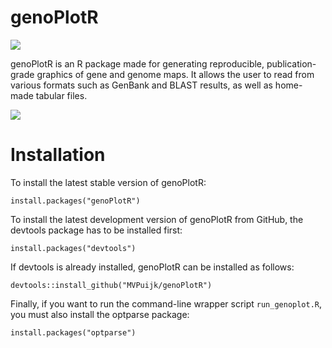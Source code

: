# genoPlotR

<p align="left"><img src="https://genoplotr.r-forge.r-project.org/img/genoplotr_logo.png" /></p>

genoPlotR is an R package made for generating reproducible, publication-grade 
graphics of gene and genome maps. It allows the user to read from various 
formats such as GenBank and BLAST results, as well as home-made tabular files.

<p align="left"><img src="https://genoplotr.r-forge.r-project.org/img/barto_multiseg.png" /></p>

# Installation

To install the latest stable version of genoPlotR:

    install.packages("genoPlotR")

To install the latest development version of genoPlotR from GitHub, the 
devtools package has to be installed first:

    install.packages("devtools")
    
If devtools is already installed, genoPlotR can be installed as follows:

    devtools::install_github("MVPuijk/genoPlotR")
    
Finally, if you want to run the command-line wrapper script `run_genoplot.R`, 
you must also install the optparse package:

    install.packages("optparse")

